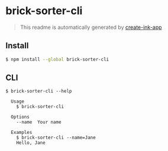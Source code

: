 # brick-sorter-cli

> This readme is automatically generated by [create-ink-app](https://github.com/vadimdemedes/create-ink-app)

## Install

```bash
$ npm install --global brick-sorter-cli
```

## CLI

```
$ brick-sorter-cli --help

  Usage
    $ brick-sorter-cli

  Options
    --name  Your name

  Examples
    $ brick-sorter-cli --name=Jane
    Hello, Jane
```
